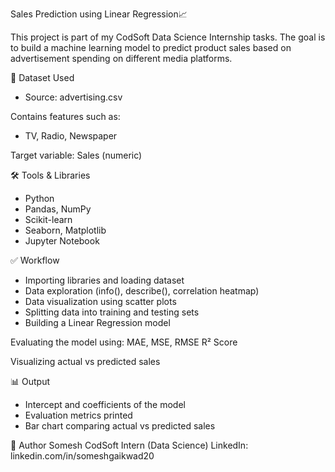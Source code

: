 Sales Prediction using Linear Regression📈 

This project is part of my CodSoft Data Science Internship tasks.
The goal is to build a machine learning model to predict product sales based on advertisement spending on different media platforms.

📁 Dataset Used
- Source: advertising.csv

Contains features such as:
- TV, Radio, Newspaper

Target variable: Sales (numeric)

🛠️ Tools & Libraries
- Python
- Pandas, NumPy
- Scikit-learn
- Seaborn, Matplotlib
- Jupyter Notebook

✅ Workflow
- Importing libraries and loading dataset
- Data exploration (info(), describe(), correlation heatmap)
- Data visualization using scatter plots
- Splitting data into training and testing sets
- Building a Linear Regression model

Evaluating the model using:
MAE, MSE, RMSE
R² Score

Visualizing actual vs predicted sales

📊 Output
- Intercept and coefficients of the model
- Evaluation metrics printed
- Bar chart comparing actual vs predicted sales

🔗 Author
Somesh
CodSoft Intern (Data Science)
LinkedIn: linkedin.com/in/someshgaikwad20
